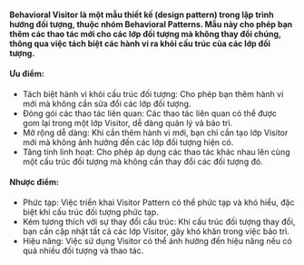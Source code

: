 #### Behavioral Visitor là một mẫu thiết kế (design pattern) trong lập trình hướng đối tượng, thuộc nhóm Behavioral Patterns. Mẫu này cho phép bạn thêm các thao tác mới cho các lớp đối tượng mà không thay đổi chúng, thông qua việc tách biệt các hành vi ra khỏi cấu trúc của các lớp đối tượng.

#### Ưu điểm:
- Tách biệt hành vi khỏi cấu trúc đối tượng: Cho phép bạn thêm hành vi mới mà không cần sửa đổi các lớp đối tượng.
- Đóng gói các thao tác liên quan: Các thao tác liên quan có thể được gom lại trong một lớp Visitor, dễ dàng quản lý và bảo trì.
- Mở rộng dễ dàng: Khi cần thêm hành vi mới, bạn chỉ cần tạo lớp Visitor mới mà không ảnh hưởng đến các lớp đối tượng hiện có.
- Tăng tính linh hoạt: Cho phép áp dụng các thao tác khác nhau lên cùng một cấu trúc đối tượng mà không cần thay đổi các đối tượng đó.
#### Nhược điểm:
- Phức tạp: Việc triển khai Visitor Pattern có thể phức tạp và khó hiểu, đặc biệt khi cấu trúc đối tượng phức tạp.
- Kém tương thích với sự thay đổi cấu trúc: Khi cấu trúc đối tượng thay đổi, bạn cần cập nhật tất cả các lớp Visitor, gây khó khăn trong việc bảo trì.
- Hiệu năng: Việc sử dụng Visitor có thể ảnh hưởng đến hiệu năng nếu có quá nhiều đối tượng và thao tác.
